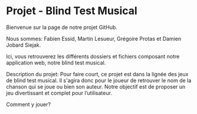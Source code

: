 # Projet - Blind Test Musical

Bienvenue sur la page de notre projet GitHub. 

Nous sommes: Fabien Essid, Martin Lesueur, Grégoire Protas et Damien Jobard Siejak.

Ici, vous retrouverez les différents dossiers et fichiers composant notre application web, notre blind test musical. 

Description du projet:
Pour faire court, ce projet est dans la lignée des jeux de blind test musical. Il s'agira donc pour le joueur de retrouver le nom de la chanson qui se joue ou bien son auteur. Notre objectif est de proposer un jeu divertissant et complet pour l’utilisateur.

Comment y jouer?